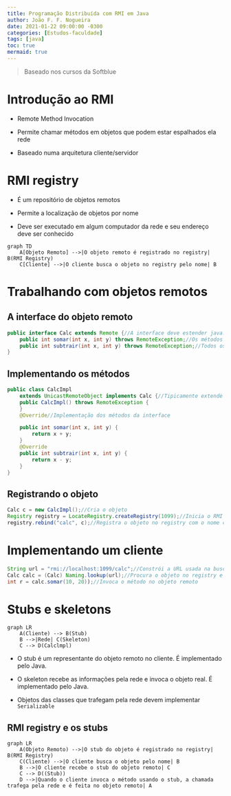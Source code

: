 ```yaml
---
title: Programação Distribuída com RMI em Java
author: João F. F. Nogueira
date: 2021-01-22 09:00:00 -0300
categories: [Estudos-faculdade]
tags: [java]
toc: true
mermaid: true
---
```


> Baseado nos cursos da Softblue

# Introdução ao RMI

* Remote Method Invocation

* Permite chamar métodos em objetos que podem estar espalhados ela rede

* Baseado numa arquitetura cliente/servidor

# RMI registry

* É um repositório de objetos remotos

* Permite a localização de objetos por nome

* Deve ser executado em algum computador da rede e seu endereço deve ser conhecido

```mermaid
graph TD
    A[Objeto Remoto] -->|O objeto remoto é registrado no registry| B(RMI Registry)
    C[Cliente] -->|O cliente busca o objeto no registry pelo nome| B
```

# Trabalhando com objetos remotos

## A interface do objeto remoto

```java
public interface Calc extends Remote {//A interface deve estender java.rmi.Remote
    public int somar(int x, int y) throws RemoteException;//Os métodos declarados serão acessíveis remotamente
    public int subtrair(int x, int y) throws RemoteException;//Todos os métodos devem lançar java.rmi.RemoteException
}
```

## Implementando os métodos

```java
public class CalcImpl
    extends UnicastRemoteObject implements Calc {//Tipicamente extende UnicastRemoteObject, classe que implementa a interface Calc
    public CalcImpl() throws RemoteException {
    }
    @Override//Implementação dos métodos da interface

    public int somar(int x, int y) {
        return x + y;
    }
    @Override
    public int subtrair(int x, int y) {
        return x - y;
    }
}
```

## Registrando o objeto

```java
Calc c = new CalcImpl();//Cria o objeto
Registry registry = LocateRegistry.createRegistry(1099);//Inicia o RMI registry na porta 1099
registry.rebind("calc", c);//Registra o objeto no registry com o nome calc
```

# Implementando um cliente

```java
String url = "rmi://localhost:1099/calc";//Constrói a URL usada na busca do objeto
Calc calc = (Calc) Naming.lookup(url);//Procura o objeto no registry e recebe a sua referência
int r = calc.somar(10, 20));//Invoca o método no objeto remoto
```

# Stubs e skeletons

```mermaid
graph LR
    A(Cliente) --> B(Stub)
    B -->|Rede| C(Skeleton)
    C --> D(Calclmpl)
```

* O stub é um representante do objeto remoto no cliente. É implementado pelo Java.

* O skeleton recebe as informações pela rede e invoca o objeto real. É implementado pelo Java.

* Objetos das classes que trafegam pela rede devem implementar `Serializable`

## RMI registry e os stubs

```mermaid
graph LR
    A(Objeto Remoto) -->|O stub do objeto é registrado no registry| B(RMI Registry)
    C(Cliente) -->|O cliente busca o objeto pelo nome| B
    B -->|O cliente recebe o stub do objeto remoto| C
    C --> D((Stub))
    D -->|Quando o cliente invoca o método usando o stub, a chamada trafega pela rede e é feita no objeto remoto| A
```
